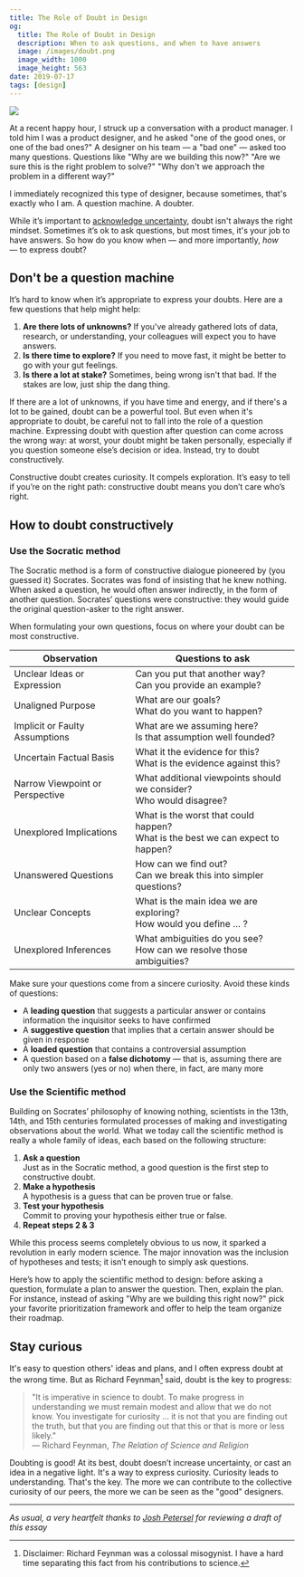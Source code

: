 ```yaml
---
title: The Role of Doubt in Design
og:
  title: The Role of Doubt in Design
  description: When to ask questions, and when to have answers
  image: /images/doubt.png
  image_width: 1000 
  image_height: 563
date: 2019-07-17
tags: [design]
---
```


![](/images/doubt.png)


At a recent happy hour, I struck up a conversation with a product manager. I told him I was a product designer, and he asked "one of the good ones, or one of the bad ones?" A designer on his team — a "bad one" — asked too many questions. Questions like "Why are we building this now?" "Are we sure this is the right problem to solve?" "Why don't we approach the problem in a different way?"

I immediately recognized this type of designer, because sometimes, that's exactly who I am. A question machine. A doubter.

While it’s important to [acknowledge uncertainty](https://matthewstrom.com/writing/optimize-for-learning/), doubt isn't always the right mindset. Sometimes it’s ok to ask questions, but most times, it's your job to have answers. So how do you know when — and more importantly, _how_ — to express doubt?


## Don't be a question machine

It’s hard to know when it’s appropriate to express your doubts. Here are a few questions that help might help:



1. **Are there lots of unknowns?** If you've already gathered lots of data, research, or understanding, your colleagues will expect you to have answers.
2. **Is there time to explore?** If you need to move fast, it might be better to go with your gut feelings.
3. **Is there a lot at stake?** Sometimes, being wrong isn't that bad. If the stakes are low, just ship the dang thing.

If there are a lot of unknowns, if you have time and energy, and if there's a lot to be gained, doubt can be a powerful tool. But even when it's appropriate to doubt, be careful not to fall into the role of a question machine. Expressing doubt with question after question can come across the wrong way: at worst, your doubt might be taken personally, especially if you question someone else’s decision or idea. Instead, try to doubt constructively.

Constructive doubt creates curiosity. It compels exploration. It’s easy to tell if you’re on the right path: constructive doubt means you don’t care who’s right.


## How to doubt constructively

### Use the Socratic method

The Socratic method is a form of constructive dialogue pioneered by (you guessed it) Socrates. Socrates was fond of insisting that he knew nothing. When asked a question, he would often answer indirectly, in the form of another question. Socrates’ questions were constructive: they would guide the original question-asker to the right answer.

When formulating your own questions, focus on where your doubt can be most constructive. 

|Observation|Questions to ask|
|---|---|
|Unclear Ideas or Expression|Can you put that another way? <br/> Can you provide an example?|
|Unaligned Purpose|What are our goals?<br/>What do you want to happen?|
|Implicit or Faulty Assumptions|What are we assuming here?<br/>Is that assumption well founded?|
|Uncertain Factual Basis|What it the evidence for this?<br/>What is the evidence against this?|
|Narrow Viewpoint or Perspective|What additional viewpoints should we consider?<br/>Who would disagree?|
|Unexplored Implications|What is the worst that could happen?<br/>What is the best we can expect to happen?|
|Unanswered Questions|How can we find out?<br/>Can we break this into simpler questions?|
|Unclear Concepts|What is the main idea we are exploring?<br/>How would you define … ?|
|Unexplored Inferences|What ambiguities do you see?<br/>How can we resolve those ambiguities?|

Make sure your questions come from a sincere curiosity. Avoid these kinds of questions:

-   A **leading question** that suggests a particular answer or contains information the inquisitor seeks to have confirmed
-   A **suggestive question** that implies that a certain answer should be given in response
-   A **loaded question** that contains a controversial assumption
-   A question based on a **false dichotomy** — that is, assuming there are only two answers (yes or no) when there, in fact, are many more


### Use the Scientific method

Building on Socrates’ philosophy of knowing nothing, scientists in the 13th, 14th, and 15th centuries formulated processes of making and investigating observations about the world. What we today call the scientific method is really a whole family of ideas, each based on the following structure:



1. **Ask a question** \
Just as in the Socratic method, a good question is the first step to constructive doubt.
2. **Make a hypothesis** \
A hypothesis is a guess that can be proven true or false.
3. **Test your hypothesis** \
Commit to proving your hypothesis either true or false.
4. **Repeat steps 2 & 3**

While this process seems completely obvious to us now, it sparked a revolution in early modern science. The major innovation was the inclusion of hypotheses and tests; it isn’t enough to simply ask questions.

Here’s how to apply the scientific method to design: before asking a question, formulate a plan to answer the question. Then, explain the plan. For instance, instead of asking "Why are we building this right now?" pick your favorite prioritization framework and offer to help the team organize their roadmap.


## Stay curious

It's easy to question others' ideas and plans, and I often express doubt at the wrong time. But as Richard Feynman[^1] said, doubt is the key to progress:


> "It is imperative in science to doubt. To make progress in understanding we must remain modest and allow that we do not know. You investigate for curiosity ... it is not that you are finding out the truth, but that you are finding out that this or that is more or less likely."  
— Richard Feynman, _The Relation of Science and Religion_

Doubting is good! At its best, doubt doesn’t increase uncertainty, or cast an idea in a negative light. It's a way to express curiosity. Curiosity leads to understanding. That's the key. The more we can contribute to the collective curiosity of our peers, the more we can be seen as the "good" designers.

[^1]: Disclaimer: Richard Feynman was a colossal misogynist. I have a hard time separating this fact from his contributions to science.

---

_As usual, a very heartfelt thanks to [Josh Petersel](http://joshpetersel.com/) for reviewing a draft of this essay_